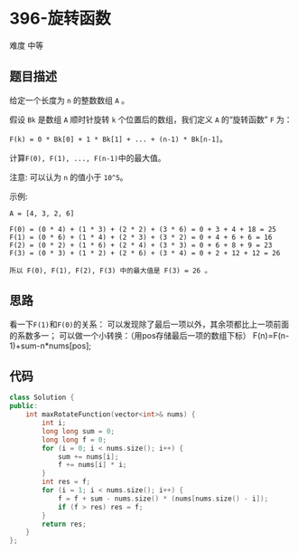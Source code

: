 # 396-旋转函数

难度 中等



## 题目描述

给定一个长度为 `n` 的整数数组 `A` 。

假设 `Bk` 是数组 `A` 顺时针旋转 `k` 个位置后的数组，我们定义 `A` 的“旋转函数” `F` 为：

`F(k) = 0 * Bk[0] + 1 * Bk[1] + ... + (n-1) * Bk[n-1]`。

计算`F(0), F(1), ..., F(n-1)`中的最大值。

注意:
可以认为 `n` 的值小于 `10^5`。

示例:
```
A = [4, 3, 2, 6]

F(0) = (0 * 4) + (1 * 3) + (2 * 2) + (3 * 6) = 0 + 3 + 4 + 18 = 25
F(1) = (0 * 6) + (1 * 4) + (2 * 3) + (3 * 2) = 0 + 4 + 6 + 6 = 16
F(2) = (0 * 2) + (1 * 6) + (2 * 4) + (3 * 3) = 0 + 6 + 8 + 9 = 23
F(3) = (0 * 3) + (1 * 2) + (2 * 6) + (3 * 4) = 0 + 2 + 12 + 12 = 26

所以 F(0), F(1), F(2), F(3) 中的最大值是 F(3) = 26 。
```


## 思路

看一下`F(1)`和`F(0)`的关系：
可以发现除了最后一项以外，其余项都比上一项前面的系数多一；
可以做一个小转换：（用pos存储最后一项的数组下标）
F(n)=F(n-1)+sum-n*nums[pos];



## 代码

```c++
class Solution {
public:
    int maxRotateFunction(vector<int>& nums) {
        int i;
        long long sum = 0;
        long long f = 0;
        for (i = 0; i < nums.size(); i++) {
            sum += nums[i];
            f += nums[i] * i;
        }
        int res = f;
        for (i = 1; i < nums.size(); i++) {
            f = f + sum - nums.size() * (nums[nums.size() - i]);
            if (f > res) res = f;
        }
        return res;
    }
};
```

